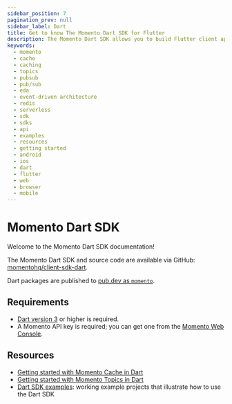 ```yaml
---
sidebar_position: 7
pagination_prev: null
sidebar_label: Dart
title: Get to know The Momento Dart SDK for Flutter
description: The Momento Dart SDK allows you to build Flutter client applications, and take advantage of caching and pub-sub features without the need for server-side infrastructure. You can target browsers, iOS, and Android from a single code base. Find resources and examples here!
keywords:
  - momento
  - cache
  - caching
  - topics
  - pubsub
  - pub/sub
  - eda
  - event-driven architecture
  - redis
  - serverless
  - sdk
  - sdks
  - api
  - examples
  - resources
  - getting started
  - android
  - ios
  - dart
  - flutter
  - web
  - browser
  - mobile
---
```


# Momento Dart SDK

Welcome to the Momento Dart SDK documentation!

The Momento Dart SDK and source code are available via GitHub: [momentohq/client-sdk-dart](https://github.com/momentohq/client-sdk-dart).

Dart packages are published to [pub.dev as `momento`](https://pub.dev/packages/momento). 

## Requirements

- [Dart version 3](https://dart.dev/get-dart) or higher is required.
- A Momento API key is required; you can get one from the [Momento Web Console](https://console.gomomento.com/).

## Resources

- [Getting started with Momento Cache in Dart](./cache.mdx)
- [Getting started with Momento Topics in Dart](./topics.mdx)
- [Dart SDK examples](https://github.com/momentohq/client-sdk-dart/tree/main/example): working example projects that illustrate how to use the Dart SDK
